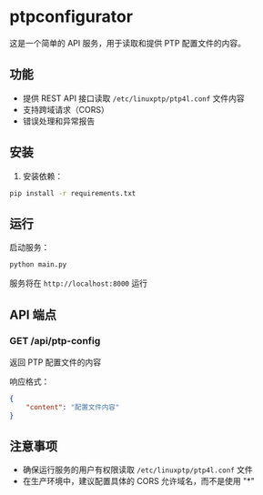 # ptpconfigurator

这是一个简单的 API 服务，用于读取和提供 PTP 配置文件的内容。

## 功能

- 提供 REST API 接口读取 `/etc/linuxptp/ptp4l.conf` 文件内容
- 支持跨域请求（CORS）
- 错误处理和异常报告

## 安装

1. 安装依赖：
```bash
pip install -r requirements.txt
```

## 运行

启动服务：
```bash
python main.py
```

服务将在 `http://localhost:8000` 运行

## API 端点

### GET /api/ptp-config

返回 PTP 配置文件的内容

响应格式：
```json
{
    "content": "配置文件内容"
}
```

## 注意事项

- 确保运行服务的用户有权限读取 `/etc/linuxptp/ptp4l.conf` 文件
- 在生产环境中，建议配置具体的 CORS 允许域名，而不是使用 "*" 
 